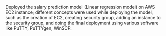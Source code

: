 
Deployed the salary prediction model (Linear regression model) on AWS EC2 instance; different concepts were used while deploying the model, such as the creation of EC2, creating security group, adding an instance to the security group, and doing the final deployment using various software like PuTTY, PuTTYgen, WinSCP.
